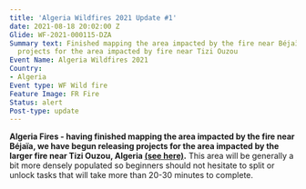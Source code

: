 ```yaml
---
title: 'Algeria Wildfires 2021 Update #1'
date: 2021-08-18 20:02:00 Z
Glide: WF-2021-000115-DZA
Summary text: Finished mapping the area impacted by the fire near Béjaïa, releasing
  projects for the area impacted by fire near Tizi Ouzou
Event Name: Algeria Wildfires 2021
Country:
- Algeria
Event type: WF Wild fire
Feature Image: FR Fire
Status: alert
Post-type: update
---
```


<strong>Algeria Fires - having finished mapping the area impacted by the fire near Béjaïa, we have begun releasing projects for the area impacted by the larger fire near Tizi Ouzou, Algeria <a href="https://tasks.hotosm.org/explore?campaign=Mediterranean%20Wildfires%202021">(see here)</a>.</strong> This area will be generally a bit more densely populated so beginners should not hesitate to split or unlock tasks that will take more than 20-30 minutes to complete.
